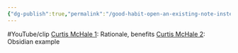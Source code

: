 ```yaml
---
{"dg-publish":true,"permalink":"/good-habit-open-an-existing-note-instead-of-create-a-new-note/","noteIcon":"2","created":"","updated":""}
---
```


#YouTube/clip
[Curtis McHale 1](https://youtube.com/clip/UgkxVvzg1DOhFHyijpW_ZAlPS8zvLusiJcvR): Rationale, benefits
[Curtis McHale 2](https://youtube.com/clip/UgkxBsQ1hnKJUGWUGkX_1brr3kbiprv_kGjH): Obsidian example

